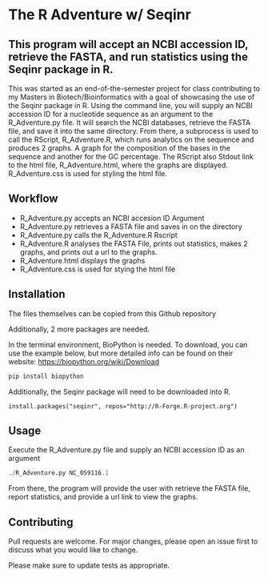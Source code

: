# The R Adventure w/ Seqinr 

## This program will accept an NCBI accession ID, retrieve the FASTA, and run statistics using the Seqinr package in R. 

  This was started as an end-of-the-semester project for class contributing to my Masters in Biotech/Bioinformatics with a goal of showcasing the use of the Seqinr package in R.  Using the command line, you will supply an NCBI accession ID for a nucleotide sequence as an argument to the R_Adventure.py file.  It will search the NCBI databases, retrieve the FASTA file, and save it into the same directory.  From there, a subprocess is used to call the RScript, R_Adventure.R, which runs analytics on the sequence and produces 2 graphs.  A graph for the composition of the bases in the sequence and another for the GC percentage. The RScript also Stdout link to the html file, R_Adventure.html, where the graphs are displayed.  R_Adventure.css is used for styling the html file. 

## Workflow 
 

* R_Adventure.py accepts an NCBI accesion ID Argument 
* R_Adventure.py retrieves a FASTA file and saves in on the directory 
* R_Adventure.py calls the R_Adventure.R Rscript 
* R_Adventure.R analyses the FASTA File, prints out statistics, makes 2 graphs, and prints out a url to the graphs. 
* R_Adventure.html displays the graphs 
* R_Adventure.css is used for stying the html file 

## Installation 

The files themselves can be copied from this Github repository 

Additionally, 2 more packages are needed. 

In the terminal environment, BioPython is needed.  To download, you can use the example below, but more detailed info can be found on their website: https://biopython.org/wiki/Download 


```bash 
pip install biopython 
``` 

Additionally, the Seqinr package will need to be downloaded into R.   

``` 
install.packages("seqinr", repos="http://R-Forge.R-project.org") 
``` 

## Usage 

Execute the R_Adventure.py file and supply an NCBI accession ID as an argument 

```python 
./R_Adventure.py NC_059116.1  
``` 

From there, the program will provide the user with retrieve the FASTA file, report statistics, and provide a url link to view the graphs. 

## Contributing 

Pull requests are welcome. For major changes, please open an issue first to discuss what you would like to change. 

Please make sure to update tests as appropriate.
